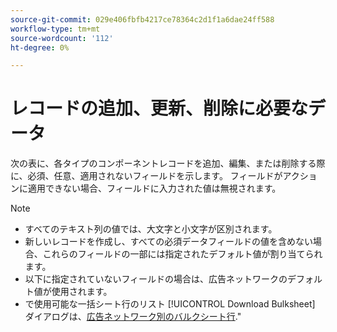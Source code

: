 ```yaml
---
source-git-commit: 029e406fbfb4217ce78364c2d1f1a6dae24ff588
workflow-type: tm+mt
source-wordcount: '112'
ht-degree: 0%

---
```

# レコードの追加、更新、削除に必要なデータ

次の表に、各タイプのコンポーネントレコードを追加、編集、または削除する際に、必須、任意、適用されないフィールドを示します。 フィールドがアクションに適用できない場合、フィールドに入力された値は無視されます。

>[!NOTE]
>
>* すべてのテキスト列の値では、大文字と小文字が区別されます。
>* 新しいレコードを作成し、すべての必須データフィールドの値を含めない場合、これらのフィールドの一部には指定されたデフォルト値が割り当てられます。
>* 以下に指定されていないフィールドの場合は、広告ネットワークのデフォルト値が使用されます。
>* で使用可能な一括シート行のリスト [!UICONTROL Download Bulksheet] ダイアログは、[広告ネットワーク別のバルクシート行](/help/search-social-commerce/campaign-management/bulksheets/bulksheet-download.md#bulksheet-rows-by-ad-network).&quot;

